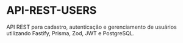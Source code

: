 # API-REST-USERS
API REST para cadastro, autenticação e gerenciamento de usuários utilizando Fastify, Prisma, Zod, JWT e PostgreSQL.
